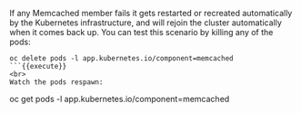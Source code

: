 If any Memcached member fails it gets restarted or recreated automatically by the Kubernetes infrastructure, and will rejoin the cluster automatically when it comes back up. You can test this scenario by killing any of the pods:

```
oc delete pods -l app.kubernetes.io/component=memcached
```{{execute}}
<br>
Watch the pods respawn:

```
oc get pods -l app.kubernetes.io/component=memcached
```{{execute}}
